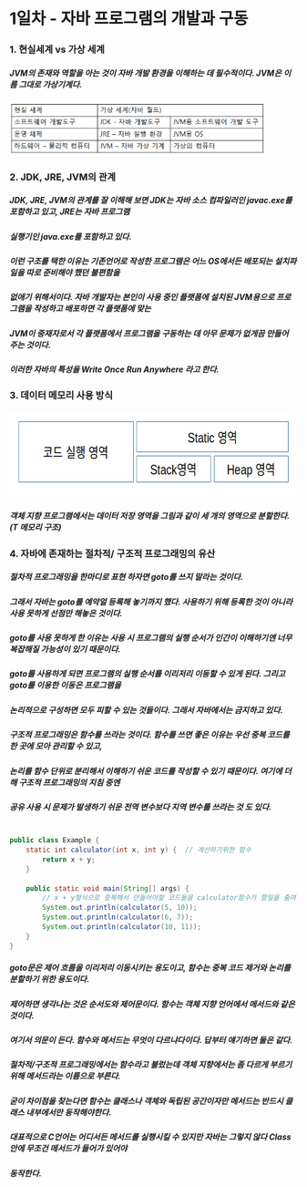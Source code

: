 1일차 - 자바 프로그램의 개발과 구동
=================================

### 1. 현실세계 vs 가상 세계

##### JVM의 존재와 역할을 아는 것이 자바 개발 환경을 이해하는 데 필수적이다. JVM은 이름 그대로 가상기계다.

<img src="/static/캡처.PNG" width="450px" heigth="300px" alt="현실세계 vs 가상세계"></img>

### 2. JDK, JRE, JVM의 관계
##### JDK, JRE, JVM의 관계를 잘 이해해 보면 JDK는 자바 소스 컴파일러인 javac.exe를 포함하고 있고, JRE는 자바 프로그램
##### 실행기인 java.exe를 포함하고 있다. 

##### 이런 구조를 택한 이유는 기존언어로 작성한 프로그램은 어느 OS에서든 배포되는 설치파일을 따로 준비해야 했던 불편함을 
##### 없애기 위해서이다. 자바 개발자는 본인이 사용 중인 플랫폼에 설치된 JVM용으로 프로그램을 작성하고 배포하면 각 플랫폼에 맞는
##### JVM이 중재자로서 각 플랫폼에서 프로그램을 구동하는 데 아무 문제가 없게끔 만들어 주는 것이다.
##### 이러한 자바의 특성을 **Write Once Run Anywhere** 라고 한다.

### 3. 데이터 메모리 사용 방식
<img src="/static/T메모리.png" width="643px" height="151px" alt="객체 지향 프로그램의 메모리 사용 방식">

##### 객체 지향 프로그램에서는 데이터 저장 영역을 그림과 같이 세 개의 영역으로 분할한다.(T 메모리 구조)

### 4. 자바에 존재하는 절차적/ 구조적 프로그래밍의 유산

##### 절차적 프로그래밍을 한마디로 표현 하자면 goto를 쓰지 말라는 것이다.
##### 그래서 자바는 goto를 예약얼 등록해 놓기까지 했다. 사용하기 위해 등록한 것이 아니라 사용 못하게 선점만 해놓은 것이다.

##### goto를 사용 못하게 한 이유는 사용 시 프로그램의 실행 순서가 인간이 이해하기엔 너무 복잡해질 가능성이 있기 때문이다.
##### goto를 사용하게 되면 프로그램의 실행 순서를 이리저리 이동할 수 있게 된다. 그리고 goto를 이용한 이동은 프로그램을
##### 논리적으로 구성하면 모두 피할 수 있는 것들이다. 그래서 자바에서는 금지하고 있다.

##### 구조적 프로그래밍은 함수를 쓰라는 것이다. 함수를 쓰면 좋은 이유는 우선 중복 코드를 한 곳에 모아 관리할 수 있고,
##### 논리를 함수 단위로 분리해서 이해하기 쉬운 코드를 작성할 수 있기 때문이다. 여기에 더해 구조적 프로그래밍의 지침 중엔
##### 공유 사용 시 문제가 발생하기 쉬운 전역 변수보다 지역 변수를 쓰라는 것 도 있다.

```java

public class Example {
    static int calculator(int x, int y) {  // 계산하기위한 함수 
        return x + y;  
    }

    public static void main(String[] args) {
        // x + y형식으로 중복해서 만들어야할 코드들을 calculator함수가 할일을 줄여줌
        System.out.println(calculator(5, 10));  
        System.out.println(calculator(6, 7));
        System.out.println(calculator(10, 11));
    }
}

```

##### goto문은 제어 흐름을 이리저리 이동시키는 용도이고, 함수는 중복 코드 제거와 논리를 분할하기 위한 용도이다.
##### 제어하면 생각나는 것은 순서도와 제어문이다. 함수는 객체 지향 언어에서 메서드와 같은 것이다. 

##### 여기서 의문이 든다. 함수와 메서드는 무엇이 다르냐다이다. 답부터 얘기하면 둘은 같다.
##### 절차적/구조적 프로그래밍에서는 함수라고 불렀는데 객체 지향에서는 좀 다르게 부르기 위해 메서드라는 이름으로 부른다.
##### 굳이 차이점을 찾는다면 함수는 클래스나 객체와 독립된 공간이자만 메서드는 반드시 클래스 내부에서만 동작해야한다.
##### 대표적으로 C언어는 어디서든 메서드를 실행시킬 수 있지만 자바는 그렇지 않다 Class 안에 무조건 메서드가 들어가 있어야
##### 동작한다.

